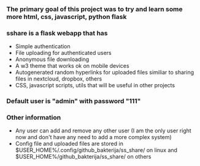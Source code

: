 ### The primary goal of this project was to try and learn some more html, css, javascript, python flask    
    
### sshare is a flask webapp that has
 - Simple authentication
 - File uploading for authenticated users
 - Anonymous file downloading
 - A w3 theme that works ok on mobile devices
 - Autogenerated random hyperlinks for uploaded files similiar to sharing files in nextcloud, dropbox, others
 - CSS, javascript scripts, utils that will be useful in other projects

### Default user is "admin" with password "111"

### Other information
 - Any user can add and remove any other user (I am the only user right now and don't have any need to add a more complex system)
 - Config file and uploaded files are stored in $USER_HOME%/.config/github_bakterija/ss_share/ on linux and $USER_HOME%/github_bakterija/ss_share/ on others
 
